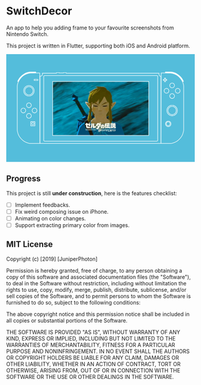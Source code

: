 # SwitchDecor

An app to help you adding frame to your favourite screenshots from Nintendo Switch.

This project is written in Flutter, supporting both iOS and Android platform.

![](./design/output.jpg)

## Progress

This project is still **under construction**, here is the features checklist:

* [ ] Implement feedbacks.
* [ ] Fix weird composing issue on iPhone.
* [ ] Animating on color changes.
* [ ] Support extracting primary color from images.

## MIT License

Copyright (c) [2019] [JuniperPhoton]

Permission is hereby granted, free of charge, to any person obtaining a copy
of this software and associated documentation files (the "Software"), to deal
in the Software without restriction, including without limitation the rights
to use, copy, modify, merge, publish, distribute, sublicense, and/or sell
copies of the Software, and to permit persons to whom the Software is
furnished to do so, subject to the following conditions:

The above copyright notice and this permission notice shall be included in all
copies or substantial portions of the Software.

THE SOFTWARE IS PROVIDED "AS IS", WITHOUT WARRANTY OF ANY KIND, EXPRESS OR
IMPLIED, INCLUDING BUT NOT LIMITED TO THE WARRANTIES OF MERCHANTABILITY,
FITNESS FOR A PARTICULAR PURPOSE AND NONINFRINGEMENT. IN NO EVENT SHALL THE
AUTHORS OR COPYRIGHT HOLDERS BE LIABLE FOR ANY CLAIM, DAMAGES OR OTHER
LIABILITY, WHETHER IN AN ACTION OF CONTRACT, TORT OR OTHERWISE, ARISING FROM,
OUT OF OR IN CONNECTION WITH THE SOFTWARE OR THE USE OR OTHER DEALINGS IN THE
SOFTWARE.